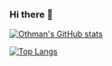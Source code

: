 ### Hi there 👋

[![Othman's GitHub stats](https://github-readme-stats.vercel.app/api?username=Ojabrane&show_icons=true&theme=radical)](https://github.com/Ojabrane/github-readme-stats)

[![Top Langs](https://github-readme-stats.vercel.app/api/top-langs/?username=Ojabrane&layout=compact&theme=radical)](https://github.com/Ojabrane/github-readme-stats)

